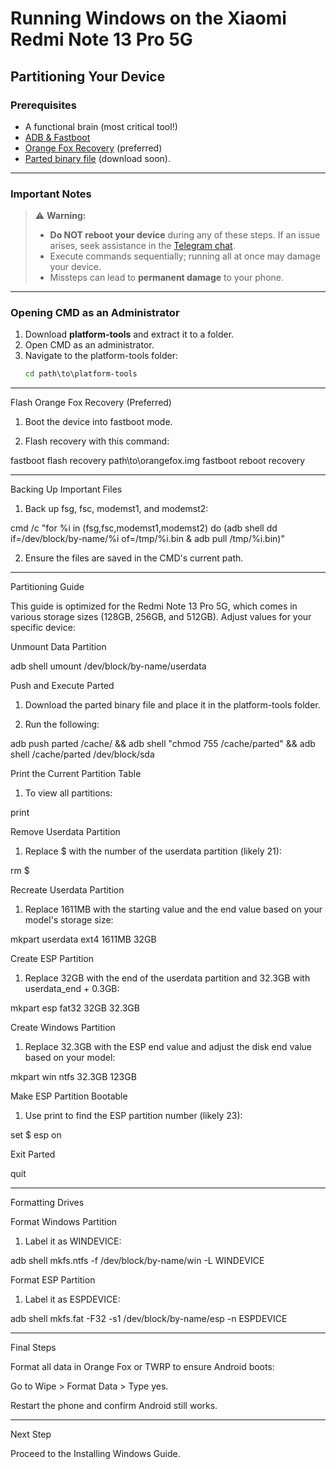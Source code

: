 # Running Windows on the Xiaomi Redmi Note 13 Pro 5G

## Partitioning Your Device

### Prerequisites
- A functional brain (most critical tool!)
- [ADB & Fastboot](https://developer.android.com/studio/releases/platform-tools)  
- [Orange Fox Recovery](https://orangefox.download/device/garnet) (preferred)
- [Parted binary file](https://twrp.me/faq/partitioning.html) (download soon).

---

### Important Notes
> ⚠️ **Warning:**  
> 
> - **Do NOT reboot your device** during any of these steps. If an issue arises, seek assistance in the [Telegram chat](https://t.me/WinOnF1).  
> - Execute commands sequentially; running all at once may damage your device.
> - Missteps can lead to **permanent damage** to your phone.

---

### Opening CMD as an Administrator
1. Download **platform-tools** and extract it to a folder.  
2. Open CMD as an administrator.  
3. Navigate to the platform-tools folder:  
   ```cmd
   cd path\to\platform-tools


---

Flash Orange Fox Recovery (Preferred)

1. Boot the device into fastboot mode.


2. Flash recovery with this command:

fastboot flash recovery path\to\orangefox.img
fastboot reboot recovery




---

Backing Up Important Files

1. Back up fsg, fsc, modemst1, and modemst2:

cmd /c "for %i in (fsg,fsc,modemst1,modemst2) do (adb shell dd if=/dev/block/by-name/%i of=/tmp/%i.bin & adb pull /tmp/%i.bin)"


2. Ensure the files are saved in the CMD's current path.




---

Partitioning Guide

This guide is optimized for the Redmi Note 13 Pro 5G, which comes in various storage sizes (128GB, 256GB, and 512GB). Adjust values for your specific device:

Unmount Data Partition

adb shell umount /dev/block/by-name/userdata

Push and Execute Parted

1. Download the parted binary file and place it in the platform-tools folder.


2. Run the following:

adb push parted /cache/ && adb shell "chmod 755 /cache/parted" && adb shell /cache/parted /dev/block/sda



Print the Current Partition Table

1. To view all partitions:

print



Remove Userdata Partition

1. Replace $ with the number of the userdata partition (likely 21):

rm $



Recreate Userdata Partition

1. Replace 1611MB with the starting value and the end value based on your model's storage size:

mkpart userdata ext4 1611MB 32GB



Create ESP Partition

1. Replace 32GB with the end of the userdata partition and 32.3GB with userdata_end + 0.3GB:

mkpart esp fat32 32GB 32.3GB



Create Windows Partition

1. Replace 32.3GB with the ESP end value and adjust the disk end value based on your model:

mkpart win ntfs 32.3GB 123GB



Make ESP Partition Bootable

1. Use print to find the ESP partition number (likely 23):

set $ esp on



Exit Parted

quit


---

Formatting Drives

Format Windows Partition

1. Label it as WINDEVICE:

adb shell mkfs.ntfs -f /dev/block/by-name/win -L WINDEVICE



Format ESP Partition

1. Label it as ESPDEVICE:

adb shell mkfs.fat -F32 -s1 /dev/block/by-name/esp -n ESPDEVICE




---

Final Steps

Format all data in Orange Fox or TWRP to ensure Android boots:

Go to Wipe > Format Data > Type yes.


Restart the phone and confirm Android still works.



---

Next Step

Proceed to the Installing Windows Guide.



